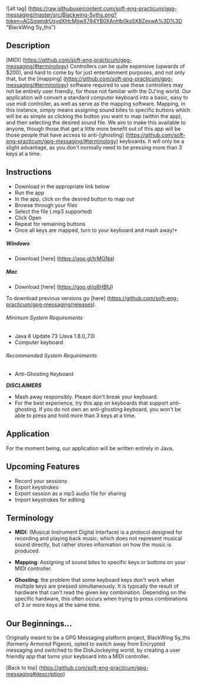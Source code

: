 ![alt tag] (https://raw.githubusercontent.com/soft-eng-practicum/gpg-messaging/master/src/Blackwing-Syths.png?token=AGSoqmdrUsydXHcMjjwX784YB0XAnHb0ks5XBZexwA%3D%3D "BlackWing Sy_ths")


## Description
[MIDI] (https://github.com/soft-eng-practicum/gpg-messaging/#terminology) Controllers can be quite expensive (upwards of $200), and hard to come by for just entertainment purposes, and not only that, but the [mapping] (https://github.com/soft-eng-practicum/gpg-messaging/#terminology) software required to use these controllers may not be entirely user friendly, for those not familiar with the DJ'ing world.
Our application will convert a standard computer keyboard into a basic, easy to use midi controller, as well as serve as the mapping software. Mapping, in this instance, simply means assigning sound bites to specific buttons which will be as simple as clicking the button you want to map (within the app), and then selecting the desired sound file. We aim to make this available to anyone, though those that get a little more benefit out of this app will be those people that have access to anti-[ghosting] (https://github.com/soft-eng-practicum/gpg-messaging/#terminology) keyboards. It will only be a slight advantage, as you don't normally need to be pressing more than 3 keys at a time.


## Instructions
* Download in the appropriate link below
* Run the app
* In the app, click on the desired button to map out
* Browse through your files
* Select the file (.mp3 supported)
* Click Open
* Repeat for remaining buttons
* Once all keys are mapped, turn to your keyboard and mash away!*

##### Windows
* Download [here] (https://goo.gl/trMGNq)

##### Mac
* Download [here] (https://goo.gl/p8HBfJ)

To download previous versions go [here] (https://github.com/soft-eng-practicum/gpg-messaging/releases).

###### Minimum System Requirements
* Java 8 Update 73 (Java 1.8.0_73)
* Computer keyboard

###### Recommended System Requirements
* Anti-Ghosting Keyboard


**_DISCLAIMERS_**
* Mash away responsibly. Please don't break your keyboard.
* For the best experience, try this app on keyboards that support anti-ghosting. If you do not own an anti-ghosting keyboard, you won't be able to press and hold more than 3 keys at a time.


## Application
For the moment being, our application will be written entirely in Java.


## Upcoming Features
* Record your sessions
* Export keystrokes
* Export session as a mp3 audio file for sharing
* Import keystrokes for editing


## Terminology
* **MIDI**: (Musical Instrument Digital Interface) is a protocol designed for recording and playing back music, which does not represent musical sound directly, but rather stores information on how the music is produced.

* **Mapping**: Assigning of sound bites to specific keys or buttons on your MIDI controller.

* **Ghosting**: the problem that some keyboard keys don't work when multiple keys are pressed simultaneously. It is typically the result of hardware that can't read the given key combination. Depending on the specific hardware, this often occurs when trying to press combinations of 3 or more keys at the same time.


## Our Beginnings...
Originally meant to be a GPG Messaging platform project, BlackWing Sy_ths (formerly Armored Pigeon), opted to switch away from Encrypted messaging and switched to the DiskJockeying world, by creating a user friendly app that turns your keyboard into a MIDI controller.


[Back to top] (https://github.com/soft-eng-practicum/gpg-messaging#description)
